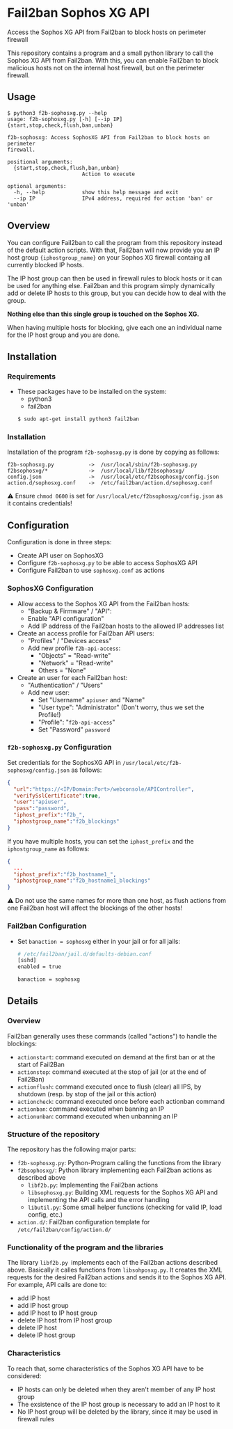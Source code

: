 # Fail2ban Sophos XG API
Access the Sophos XG API from Fail2ban to block hosts on perimeter firewall

This repository contains a program and a small python library to call the
Sophos XG API from Fail2ban. With this, you can enable Fail2ban to block
malicious hosts not on the internal host firewall, but on the perimeter
firewall.

## Usage
```shell
$ python3 f2b-sophosxg.py --help
usage: f2b-sophosxg.py [-h] [--ip IP] {start,stop,check,flush,ban,unban}

f2b-sophosxg: Access SophosXG API from Fail2ban to block hosts on perimeter
firewall.

positional arguments:
  {start,stop,check,flush,ban,unban}
                        Action to execute

optional arguments:
  -h, --help            show this help message and exit
  --ip IP               IPv4 address, required for action 'ban' or 'unban'
```

## Overview
You can configure Fail2ban to call the program from this repository instead
of the default action scripts. With that, Fail2ban will now provide you an
IP host group `{iphostgroup_name}` on your Sophos XG firewall containg all
currently blocked IP hosts.

The IP host group can then be used in firewall rules to block hosts or it can
be used for anything else. Fail2ban and this program simply dynamically add or
delete IP hosts to this group, but you can decide how to deal with the group.

**Nothing else than this single group is touched on the Sophos XG.**

When having multiple hosts for blocking, give each one an individual name
for the IP host group and you are done.

## Installation
### Requirements
- These packages have to be installed on the system:
  - python3
  - fail2ban
  ```bash
  $ sudo apt-get install python3 fail2ban
  ```

### Installation
Installation of the program `f2b-sophosxg.py` is done by copying as follows:
```
f2b-sophosxg.py           ->  /usr/local/sbin/f2b-sophosxg.py
f2bsophosxg/*             ->  /usr/local/lib/f2bsophosxg/
config.json               ->  /usr/local/etc/f2bsophosxg/config.json
action.d/sophosxg.conf    ->  /etc/fail2ban/action.d/sophosxg.conf
```

:warning: Ensure `chmod 0600` is set for
`/usr/local/etc/f2bsophosxg/config.json` as it contains credentials!

## Configuration
Configuration is done in three steps:
- Create API user on SophosXG
- Configure `f2b-sophosxg.py` to be able to access SophosXG API
- Configure Fail2ban to use `sophosxg.conf` as actions

### SophosXG Configuration
- Allow access to the Sophos XG API from the Fail2ban hosts:
  - "Backup & Firmware" / "API":
  - Enable "API configuration"
  - Add IP address of the Fail2ban hosts to the allowed IP addresses list
- Create an access profile for Fail2ban API users:
  - "Profiles" / "Devices access"
  - Add new profile `f2b-api-access`:
    - "Objects" = "Read-write"
    - "Network" = "Read-write"
    - Others = "None"
- Create an user for each Fail2ban host:
  - "Authentication" / "Users"
  - Add new user:
    - Set "Username" `apiuser` and "Name"
    - "User type": "Administrator" (Don't worry, thus we set the Profile!)
    - "Profile": "`f2b-api-access`"
    - Set "Password" `password`

### `f2b-sophosxg.py` Configuration
Set credentials for the SophosXG API in
`/usr/local/etc/f2b-sophosxg/config.json` as follows:
```json
{
  "url":"https://<IP/Domain:Port>/webconsole/APIController",
  "verifySslCertificate":true,
  "user":"apiuser",
  "pass":"password",
  "iphost_prefix":"f2b_",
  "iphostgroup_name":"f2b_blockings"
}
```

If you have multiple hosts, you can set the `iphost_prefix` and the
`iphostgroup_name` as follows:
```json
{
  ...
  "iphost_prefix":"f2b_hostname1_",
  "iphostgroup_name":"f2b_hostname1_blockings"
}
```

:warning: Do not use the same names for more than one host, as flush actions
from one Fail2ban host will affect the blockings of the other hosts!

### Fail2ban Configuration
- Set `banaction = sophosxg` either in your jail or for all jails:
  ```bash
  # /etc/fail2ban/jail.d/defaults-debian.conf 
  [sshd]
  enabled = true

  banaction = sophosxg
  ```

## Details
### Overview
Fail2ban generally uses these commands (called "actions") to handle the
blockings:
- `actionstart`: command executed on demand at the first ban or at the start of
  Fail2Ban
- `actionstop`: command executed at the stop of jail (or at the end of
  Fail2Ban)
- `actionflush`: command executed once to flush (clear) all IPS, by shutdown
  (resp. by stop of the jail or this action)
- `actioncheck`: command executed once before each actionban command
- `actionban`: command executed when banning an IP
- `actionunban`: command executed when unbanning an IP

### Structure of the repository
The repository has the following major parts:
- `f2b-sophosxg.py`: Python-Program calling the functions from the library
- `f2bsophosxg/`: Python library implementing each Fail2ban actions as described
  above
  - `libf2b.py`: Implementing the Fail2ban actions
  - `libsophosxg.py`: Building XML requests for the Sophos XG API and
    implementing the API calls and the error handling
  - `libutil.py`: Some small helper functions (checking for valid IP,
    load config, etc.)
- `action.d/`: Fail2ban configuration template for
  `/etc/fail2ban/config/action.d/`

### Functionality of the program and the libraries
The library `libf2b.py `implements each of the Fail2ban actions described
above. Basically it calles functions from `libsohposxg.py`. It creates the XML
requests for the desired Fail2ban actions and sends it to the Sophos XG API.
For example, API calls are done to:
- add IP host
- add IP host group
- add IP host to IP host group
- delete IP host from IP host group
- delete IP host
- delete IP host group

### Characteristics
To reach that, some characteristics of the Sophos XG API have to be considered:
- IP hosts can only be deleted when they aren't member of any IP host group
- The exsistence of the IP host group is necessary to add an IP host to it
- No IP host group will be deleted by the library, since it may be used in
  firewall rules
